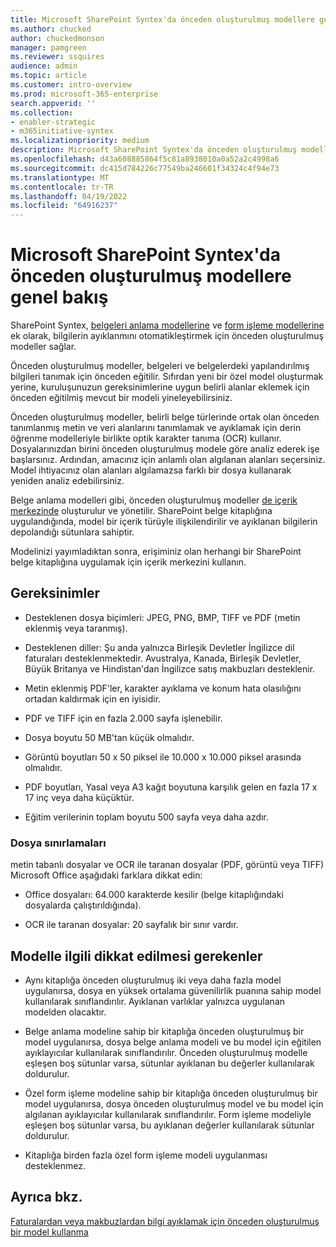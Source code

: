 ```yaml
---
title: Microsoft SharePoint Syntex'da önceden oluşturulmuş modellere genel bakış
ms.author: chucked
author: chuckedmonson
manager: pamgreen
ms.reviewer: ssquires
audience: admin
ms.topic: article
ms.customer: intro-overview
ms.prod: microsoft-365-enterprise
search.appverid: ''
ms.collection:
- enabler-strategic
- m365initiative-syntex
ms.localizationpriority: medium
description: Microsoft SharePoint Syntex'da önceden oluşturulmuş modeller hakkında bilgi edinin.
ms.openlocfilehash: d43a608885864f5c81a8938010a0a52a2c4998a6
ms.sourcegitcommit: dc415d784226c77549ba246601f34324c4f94e73
ms.translationtype: MT
ms.contentlocale: tr-TR
ms.lasthandoff: 04/19/2022
ms.locfileid: "64916237"
---
```

# <a name="prebuilt-models-overview-in-microsoft-sharepoint-syntex"></a>Microsoft SharePoint Syntex'da önceden oluşturulmuş modellere genel bakış

SharePoint Syntex, [belgeleri anlama modellerine](document-understanding-overview.md) ve [form işleme modellerine](form-processing-overview.md) ek olarak, bilgilerin ayıklanmını otomatikleştirmek için önceden oluşturulmuş modeller sağlar.

Önceden oluşturulmuş modeller, belgeleri ve belgelerdeki yapılandırılmış bilgileri tanımak için önceden eğitilir. Sıfırdan yeni bir özel model oluşturmak yerine, kuruluşunuzun gereksinimlerine uygun belirli alanlar eklemek için önceden eğitilmiş mevcut bir modeli yineleyebilirsiniz. 

Önceden oluşturulmuş modeller, belirli belge türlerinde ortak olan önceden tanımlanmış metin ve veri alanlarını tanımlamak ve ayıklamak için derin öğrenme modelleriyle birlikte optik karakter tanıma (OCR) kullanır. Dosyalarınızdan birini önceden oluşturulmuş modele göre analiz ederek işe başlarsınız. Ardından, amacınız için anlamlı olan algılanan alanları seçersiniz. Model ihtiyacınız olan alanları algılamazsa farklı bir dosya kullanarak yeniden analiz edebilirsiniz.

Belge anlama modelleri gibi, önceden oluşturulmuş modeller [de içerik merkezinde](create-a-content-center.md) oluşturulur ve yönetilir. SharePoint belge kitaplığına uygulandığında, model bir içerik türüyle ilişkilendirilir ve ayıklanan bilgilerin depolandığı sütunlara sahiptir. 

Modelinizi yayımladıktan sonra, erişiminiz olan herhangi bir SharePoint belge kitaplığına uygulamak için içerik merkezini kullanın.  

## <a name="requirements"></a>Gereksinimler

- Desteklenen dosya biçimleri: JPEG, PNG, BMP, TIFF ve PDF (metin eklenmiş veya taranmış).

- Desteklenen diller: Şu anda yalnızca Birleşik Devletler İngilizce dil faturaları desteklenmektedir. Avustralya, Kanada, Birleşik Devletler, Büyük Britanya ve Hindistan'dan İngilizce satış makbuzları desteklenir.

- Metin eklenmiş PDF'ler, karakter ayıklama ve konum hata olasılığını ortadan kaldırmak için en iyisidir.

- PDF ve TIFF için en fazla 2.000 sayfa işlenebilir.

- Dosya boyutu 50 MB'tan küçük olmalıdır.

- Görüntü boyutları 50 x 50 piksel ile 10.000 x 10.000 piksel arasında olmalıdır.

- PDF boyutları, Yasal veya A3 kağıt boyutuna karşılık gelen en fazla 17 x 17 inç veya daha küçüktür.

- Eğitim verilerinin toplam boyutu 500 sayfa veya daha azdır.

### <a name="file-limitations"></a>Dosya sınırlamaları

metin tabanlı dosyalar ve OCR ile taranan dosyalar (PDF, görüntü veya TIFF) Microsoft Office aşağıdaki farklara dikkat edin:

- Office dosyaları: 64.000 karakterde kesilir (belge kitaplığındaki dosyalarda çalıştırıldığında).

- OCR ile taranan dosyalar: 20 sayfalık bir sınır vardır.  

## <a name="model-considerations"></a>Modelle ilgili dikkat edilmesi gerekenler

- Aynı kitaplığa önceden oluşturulmuş iki veya daha fazla model uygulanırsa, dosya en yüksek ortalama güvenilirlik puanına sahip model kullanılarak sınıflandırılır. Ayıklanan varlıklar yalnızca uygulanan modelden olacaktır.

- Belge anlama modeline sahip bir kitaplığa önceden oluşturulmuş bir model uygulanırsa, dosya belge anlama modeli ve bu model için eğitilen ayıklayıcılar kullanılarak sınıflandırılır. Önceden oluşturulmuş modelle eşleşen boş sütunlar varsa, sütunlar ayıklanan bu değerler kullanılarak doldurulur.

- Özel form işleme modeline sahip bir kitaplığa önceden oluşturulmuş bir model uygulanırsa, dosya önceden oluşturulmuş model ve bu model için algılanan ayıklayıcılar kullanılarak sınıflandırılır. Form işleme modeliyle eşleşen boş sütunlar varsa, bu ayıklanan değerler kullanılarak sütunlar doldurulur.

- Kitaplığa birden fazla özel form işleme modeli uygulanması desteklenmez.


## <a name="see-also"></a>Ayrıca bkz.

[Faturalardan veya makbuzlardan bilgi ayıklamak için önceden oluşturulmuş bir model kullanma](prebuilt-overview.md)
 

